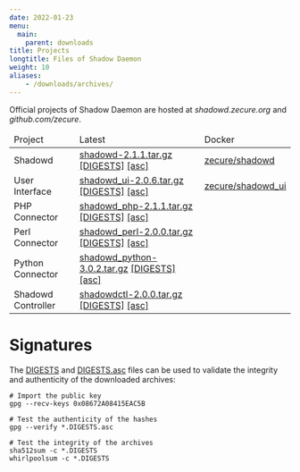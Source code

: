 ```yaml
---
date: 2022-01-23
menu:
  main:
    parent: downloads
title: Projects
longtitle: Files of Shadow Daemon
weight: 10
aliases:
    - /downloads/archives/
---
```


Official projects of Shadow Daemon are hosted at *shadowd.zecure.org* and *github.com/zecure*.


<table class="table">
  <thead>
    <td>Project</td>
    <td>Latest</td>
    <td>Docker</td>
  </thead>
  <tbody>
    <tr>
      <td>Shadowd</td>
      <td>
        <a href="https://shadowd.zecure.org/files/shadowd-2.1.1.tar.gz">shadowd-2.1.1.tar.gz</a>
        <a href="https://shadowd.zecure.org/files/shadowd-2.1.1.tar.gz.DIGESTS" class="signature">[DIGESTS]</a>
        <a href="https://shadowd.zecure.org/files/shadowd-2.1.1.tar.gz.DIGESTS.asc" class="signature">[asc]</a>
      </td>
      <td>
        <a href="https://hub.docker.com/r/zecure/shadowd">zecure/shadowd</a>
      </td>
    </tr>
    <tr>
      <td>User Interface</td>
      <td>
        <a href="https://shadowd.zecure.org/files/shadowd_ui-2.0.6.tar.gz">shadowd_ui-2.0.6.tar.gz</a>
        <a href="https://shadowd.zecure.org/files/shadowd_ui-2.0.6.tar.gz.DIGESTS" class="signature">[DIGESTS]</a>
        <a href="https://shadowd.zecure.org/files/shadowd_ui-2.0.6.tar.gz.DIGESTS.asc" class="signature">[asc]</a>
      </td>
      <td>
        <a href="https://hub.docker.com/r/zecure/shadowd_ui">zecure/shadowd_ui</a>
      </td>
    </tr>
    <tr>
      <td>PHP Connector</td>
      <td>
        <a href="https://shadowd.zecure.org/files/shadowd_php-2.1.1.tar.gz">shadowd_php-2.1.1.tar.gz</a>
        <a href="https://shadowd.zecure.org/files/shadowd_php-2.1.1.tar.gz.DIGESTS" class="signature">[DIGESTS]</a>
        <a href="https://shadowd.zecure.org/files/shadowd_php-2.1.1.tar.gz.DIGESTS.asc" class="signature">[asc]</a>
      </td>
    </tr>
    <tr>
      <td>Perl Connector</td>
      <td>
        <a href="https://shadowd.zecure.org/files/shadowd_perl-2.0.0.tar.gz">shadowd_perl-2.0.0.tar.gz</a>
        <a href="https://shadowd.zecure.org/files/shadowd_perl-2.0.0.tar.gz.DIGESTS" class="signature">[DIGESTS]</a>
        <a href="https://shadowd.zecure.org/files/shadowd_perl-2.0.0.tar.gz.DIGESTS.asc" class="signature">[asc]</a>
      </td>
    </tr>
    <tr>
      <td>Python Connector</td>
      <td>
        <a href="https://shadowd.zecure.org/files/shadowd_python-3.0.2.tar.gz">shadowd_python-3.0.2.tar.gz</a>
        <a href="https://shadowd.zecure.org/files/shadowd_python-3.0.2.tar.gz.DIGESTS" class="signature">[DIGESTS]</a>
        <a href="https://shadowd.zecure.org/files/shadowd_python-3.0.2.tar.gz.DIGESTS.asc" class="signature">[asc]</a>
      </td>
    </tr>
    <tr>
      <td>Shadowd Controller</td>
      <td>
        <a href="https://shadowd.zecure.org/files/shadowdctl-2.0.0.tar.gz">shadowdctl-2.0.0.tar.gz</a>
        <a href="https://shadowd.zecure.org/files/shadowdctl-2.0.0.tar.gz.DIGESTS" class="signature">[DIGESTS]</a>
        <a href="https://shadowd.zecure.org/files/shadowdctl-2.0.0.tar.gz.DIGESTS.asc" class="signature">[asc]</a>
      </td>
    </tr>
  </tbody>
</table>

# Signatures

The [DIGESTS](http://en.wikipedia.org/wiki/Cryptographic_hash_function) and [DIGESTS.asc](https://en.wikipedia.org/wiki/Digital_signature) files can be used to validate the integrity and authenticity of the downloaded archives:

    # Import the public key
    gpg --recv-keys 0x08672A08415EAC5B
    
    # Test the authenticity of the hashes
    gpg --verify *.DIGESTS.asc
    
    # Test the integrity of the archives
    sha512sum -c *.DIGESTS
    whirlpoolsum -c *.DIGESTS
